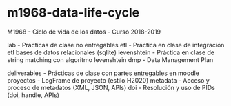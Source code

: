 # m1968-data-life-cycle
M1968 - Ciclo de vida de los datos - Curso 2018-2019

lab           - Prácticas de clase no entregables
etl         - Práctica en clase de integración etl bases de datos relacionales (sqlite)
levenshtein - Práctica en clase de string matching con algoritmo levenshtein
dmp         - Data Management Plan

deliverables  -  Prácticas de clase con partes entregables en moodle
proyectos        - LogFrame de proyecto (estilo H2020)
metadata         - Acceso y proceso de metadatos (XML, JSON, APIs)
doi              - Resolución y uso de PIDs (doi, handle, APIs)
